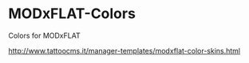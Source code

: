 MODxFLAT-Colors
===============

Colors for MODxFLAT

http://www.tattoocms.it/manager-templates/modxflat-color-skins.html
